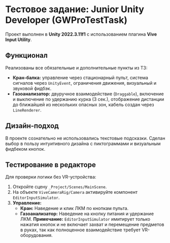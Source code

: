 # Тестовое задание: Junior Unity Developer (GWProTestTask)

Проект выполнен в **Unity 2022.3.11f1** с использованием плагина **Vive Input Utility**.

## Функционал

Реализованы все обязательные и дополнительные пункты из ТЗ:
- **Кран-балка:** управление через стационарный пульт, система сигналов через `UnityEvent`, ограничения движения, визуальный и звуковой фидбэк.
- **Газоанализатор:** двуручное взаимодействие (`Draggable`), включение и выключение по удержанию курка (3 сек.), отображение дистанции до ближайшей из нескольких опасных зон, кабель создан через `LineRenderer`.

## Дизайн-подход

В проекте сознательно не использовались текстовые подсказки. Сделан выбор в пользу интуитивного дизайна с пиктограммами и визуальным фидбеком кнопок.

## Тестирование в редакторе

Для проверки логики без VR-устройства:
1.  Откройте сцену `_Project/Scenes/MainScene`.
2.  На объекте `ViveCameraRig/Camera` активируйте компонент `EditorInputSimulator`.
3.  **Управление:**
    - **Кран:** Наведение и клик ЛКМ по кнопкам пульта.
    - **Газоанализатор:** Наведение на кнопку питания и удержание ЛКМ.
**Примечание:** `EditorInputSimulator` имитирует только нажатия кнопок и не включает захват и перемещение предметов в руках, так как полноценное взаимодействие требует VR-оборудования.
